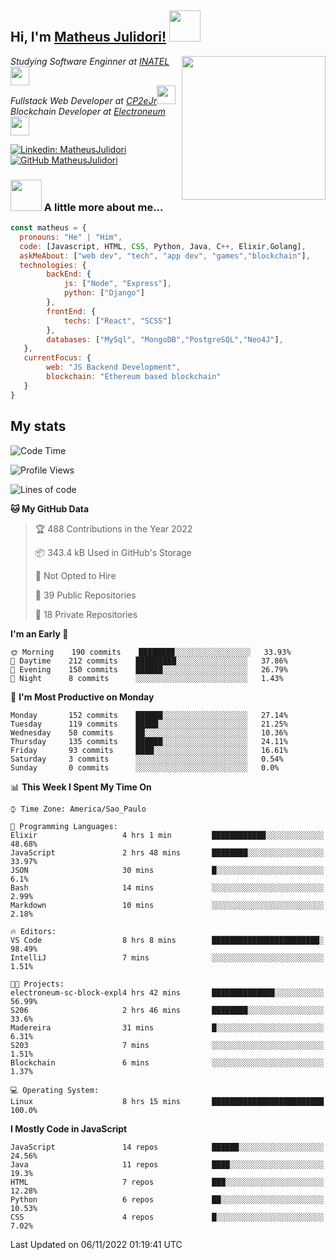 <h2> Hi, I'm <a href="https://matheusjulidori.github.io" target="_blank">Matheus Julidori!</a> <img src="https://media.giphy.com/media/12oufCB0MyZ1Go/giphy.gif" width="50"></h2>
<img align='right' src="https://media.giphy.com/media/3oKIPnAiaMCws8nOsE/giphy.gif" width="230" height="auto">
<p><em>Studying Software Enginner at <a href="http://www.inatel.br" target="_blank">INATEL</a><img src="https://media.giphy.com/media/fYSnHlufseco8Fh93Z/giphy.gif" width="30"></br>
  Fullstack Web Developer at <a href="http://www.cp2ejr.com.br" target="_blank">CP2eJr</a><img src="https://media.giphy.com/media/WUlplcMpOCEmTGBtBW/giphy.gif" width="30"></br>
  Blockchain Developer at <a href="https://www.electroneum.com" target="_blank">Electroneum</a><img src="https://media.giphy.com/media/WUlplcMpOCEmTGBtBW/giphy.gif" width="30"> 
</em></p>

[![Linkedin: MatheusJulidori](https://img.shields.io/badge/-MatheusJulidori-blue?style=flat-square&logo=Linkedin&logoColor=white&link=https://www.linkedin.com/in/MatheusJulidori/)](https://www.linkedin.com/in/MatheusJulidori/)
[![GitHub MatheusJulidori](https://img.shields.io/github/followers/matheusjulidori?label=follow&style=social)](https://github.com/MatheusJulidori)


### <img src="https://media.giphy.com/media/VgCDAzcKvsR6OM0uWg/giphy.gif" width="50"> A little more about me...  

```javascript
const matheus = {
  pronouns: "He" | "Him",
  code: [Javascript, HTML, CSS, Python, Java, C++, Elixir,Golang],
  askMeAbout: ["web dev", "tech", "app dev", "games","blockchain"],
  technologies: {
        backEnd: {
            js: ["Node", "Express"],
            python: ["Django"]
        },
        frontEnd: {
            techs: ["React", "SCSS"]
        },
        databases: ["MySql", "MongoDB","PostgreSQL","Neo4J"],
   },
   currentFocus: {
        web: "JS Backend Development",
        blockchain: "Ethereum based blockchain"
   }
}
```
<h2>My stats</h2>

<!--START_SECTION:waka-->
![Code Time](http://img.shields.io/badge/Code%20Time-231%20hrs%2055%20mins-blue)

![Profile Views](http://img.shields.io/badge/Profile%20Views-0-blue)

![Lines of code](https://img.shields.io/badge/From%20Hello%20World%20I%27ve%20Written-667%20Thousand%20lines%20of%20code-blue)

**🐱 My GitHub Data** 

> 🏆 488 Contributions in the Year 2022
 > 
> 📦 343.4 kB Used in GitHub's Storage 
 > 
> 🚫 Not Opted to Hire
 > 
> 📜 39 Public Repositories 
 > 
> 🔑 18 Private Repositories  
 > 
**I'm an Early 🐤** 

```text
🌞 Morning    190 commits    ████████░░░░░░░░░░░░░░░░░   33.93% 
🌆 Daytime    212 commits    █████████░░░░░░░░░░░░░░░░   37.86% 
🌃 Evening    150 commits    ██████░░░░░░░░░░░░░░░░░░░   26.79% 
🌙 Night      8 commits      ░░░░░░░░░░░░░░░░░░░░░░░░░   1.43%

```
📅 **I'm Most Productive on Monday** 

```text
Monday       152 commits    ██████░░░░░░░░░░░░░░░░░░░   27.14% 
Tuesday      119 commits    █████░░░░░░░░░░░░░░░░░░░░   21.25% 
Wednesday    58 commits     ██░░░░░░░░░░░░░░░░░░░░░░░   10.36% 
Thursday     135 commits    ██████░░░░░░░░░░░░░░░░░░░   24.11% 
Friday       93 commits     ████░░░░░░░░░░░░░░░░░░░░░   16.61% 
Saturday     3 commits      ░░░░░░░░░░░░░░░░░░░░░░░░░   0.54% 
Sunday       0 commits      ░░░░░░░░░░░░░░░░░░░░░░░░░   0.0%

```


📊 **This Week I Spent My Time On** 

```text
⌚︎ Time Zone: America/Sao_Paulo

💬 Programming Languages: 
Elixir                   4 hrs 1 min         ████████████░░░░░░░░░░░░░   48.68% 
JavaScript               2 hrs 48 mins       ████████░░░░░░░░░░░░░░░░░   33.97% 
JSON                     30 mins             █░░░░░░░░░░░░░░░░░░░░░░░░   6.1% 
Bash                     14 mins             ░░░░░░░░░░░░░░░░░░░░░░░░░   2.99% 
Markdown                 10 mins             ░░░░░░░░░░░░░░░░░░░░░░░░░   2.18%

🔥 Editors: 
VS Code                  8 hrs 8 mins        ████████████████████████░   98.49% 
IntelliJ                 7 mins              ░░░░░░░░░░░░░░░░░░░░░░░░░   1.51%

🐱‍💻 Projects: 
electroneum-sc-block-expl4 hrs 42 mins       ██████████████░░░░░░░░░░░   56.99% 
S206                     2 hrs 46 mins       ████████░░░░░░░░░░░░░░░░░   33.6% 
Madereira                31 mins             █░░░░░░░░░░░░░░░░░░░░░░░░   6.31% 
S203                     7 mins              ░░░░░░░░░░░░░░░░░░░░░░░░░   1.51% 
Blockchain               6 mins              ░░░░░░░░░░░░░░░░░░░░░░░░░   1.37%

💻 Operating System: 
Linux                    8 hrs 15 mins       █████████████████████████   100.0%

```

**I Mostly Code in JavaScript** 

```text
JavaScript               14 repos            ██████░░░░░░░░░░░░░░░░░░░   24.56% 
Java                     11 repos            ████░░░░░░░░░░░░░░░░░░░░░   19.3% 
HTML                     7 repos             ███░░░░░░░░░░░░░░░░░░░░░░   12.28% 
Python                   6 repos             ██░░░░░░░░░░░░░░░░░░░░░░░   10.53% 
CSS                      4 repos             █░░░░░░░░░░░░░░░░░░░░░░░░   7.02%

```



 Last Updated on 06/11/2022 01:19:41 UTC
<!--END_SECTION:waka-->
